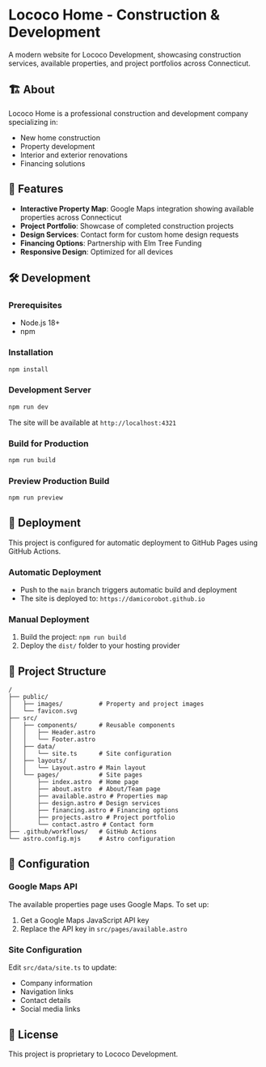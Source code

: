 # Lococo Home - Construction & Development

A modern website for Lococo Development, showcasing construction services, available properties, and project portfolios across Connecticut.

## 🏗️ About

Lococo Home is a professional construction and development company specializing in:
- New home construction
- Property development
- Interior and exterior renovations
- Financing solutions

## 🚀 Features

- **Interactive Property Map**: Google Maps integration showing available properties across Connecticut
- **Project Portfolio**: Showcase of completed construction projects
- **Design Services**: Contact form for custom home design requests
- **Financing Options**: Partnership with Elm Tree Funding
- **Responsive Design**: Optimized for all devices

## 🛠️ Development

### Prerequisites
- Node.js 18+ 
- npm

### Installation
```bash
npm install
```

### Development Server
```bash
npm run dev
```
The site will be available at `http://localhost:4321`

### Build for Production
```bash
npm run build
```

### Preview Production Build
```bash
npm run preview
```

## 🚀 Deployment

This project is configured for automatic deployment to GitHub Pages using GitHub Actions.

### Automatic Deployment
- Push to the `main` branch triggers automatic build and deployment
- The site is deployed to: `https://damicorobot.github.io`

### Manual Deployment
1. Build the project: `npm run build`
2. Deploy the `dist/` folder to your hosting provider

## 📁 Project Structure

```
/
├── public/
│   ├── images/          # Property and project images
│   └── favicon.svg
├── src/
│   ├── components/      # Reusable components
│   │   ├── Header.astro
│   │   └── Footer.astro
│   ├── data/
│   │   └── site.ts      # Site configuration
│   ├── layouts/
│   │   └── Layout.astro # Main layout
│   └── pages/           # Site pages
│       ├── index.astro  # Home page
│       ├── about.astro  # About/Team page
│       ├── available.astro # Properties map
│       ├── design.astro # Design services
│       ├── financing.astro # Financing options
│       ├── projects.astro # Project portfolio
│       └── contact.astro # Contact form
├── .github/workflows/   # GitHub Actions
└── astro.config.mjs     # Astro configuration
```

## 🔧 Configuration

### Google Maps API
The available properties page uses Google Maps. To set up:
1. Get a Google Maps JavaScript API key
2. Replace the API key in `src/pages/available.astro`

### Site Configuration
Edit `src/data/site.ts` to update:
- Company information
- Navigation links
- Contact details
- Social media links

## 📝 License

This project is proprietary to Lococo Development.
